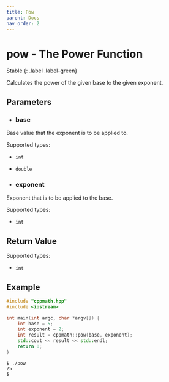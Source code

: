 ```yaml
---
title: Pow
parent: Docs
nav_order: 2
---
```

# pow - The Power Function

Stable
{: .label .label-green}

Calculates the power of the given base to the given exponent.

## Parameters

- ### base

 Base value that the exponent is to be applied to.
 
 Supported types:
  - `int`
  - `double`

- ### exponent

 Exponent that is to be applied to the base.
 
 Supported types:
  - `int`

## Return Value

Supported types:

- `int`

## Example

```cpp
#include "cppmath.hpp"
#include <iostream>

int main(int argc, char *argv[]) {
	int base = 5;
	int exponent = 2;
	int result = cppmath::pow(base, exponent);
	std::cout << result << std::endl;
	return 0;
}
```

```
$ ./pow
25
$ 
```